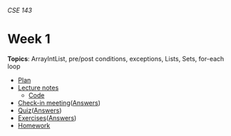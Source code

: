 _CSE 143_
# Week 1
__Topics__: ArrayIntList, pre/post conditions, exceptions, Lists, Sets, for-each loop
* [Plan](plan.md)
* [Lecture notes](lecture-notes.md)
	* [Code](code)
* [Check-in meeting](check-in-meeting.md)([Answers](check-in-meeting-answers.md))
* [Quiz](quiz.md)([Answers](quiz-answers.md))
* [Exercises](exercises.md)([Answers](exercise-answers.md))
* [Homework](homework.md)